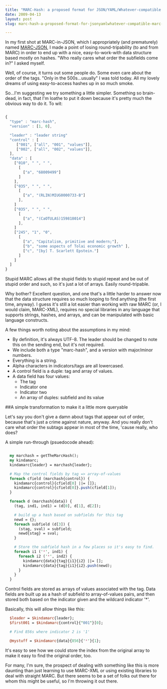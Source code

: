 ```yaml
---
title: "MARC-Hash: a proposed format for JSON/YAML/Whatever-compatible MARC records "
date: 2009-04-13
layout: post
slug: marc-hash-a-proposed-format-for-jsonyamlwhatever-compatible-marc-records

---
```


In my first shot at MARC-in-JSON, which I appropriately (and prematurely) named <a href="http://code.google.com/p/marc-json/">MARC-JSON</a>, I made a point of losing round-tripability (to and from MARC) in order to end up with a nice, easy-to-work-with data structure based mostly on hashes. "Who really cares what order the subfields come in?" I asked myself.

Well, of course, it turns out some people do. Some even care about the order of the tags. "Only in the 500s...usually" I was told today. All my lovely dreams of using easy-to-access hashes up in so much smoke.

So...I'm suggesting we try something a little simpler. Something so brain-dead, in fact, that I'm loathe to put it down because it's pretty much the obvious way to do it. To wit:


~~~javascript

{
  "type" : "marc-hash",
  "version" : [1, 0],

  "leader" : "leader string"
  "control" : [
     ["001", ["all", "001", "values"]],
     ["002", ["all", "002", "values"]],
  ],
  "data" : [
    ["010", " ", " ",
      [
        ["a", "68009499"]
      ]
    ],
    ["035", " ", " ",
      [
        ["a", "(RLIN)MIUG0000733-B"]
      ],
    ]
    ["035", " ", " ",
      [
        ["a", "(CaOTULAS)159818014"]
      ],
    ]
    ["245", "1", "0",
      [
        ["a", "Capitalism, primitive and modern;"],
        ["b", "some aspects of Tolai economic growth" ],
        ["c", "[by] T. Scarlett Epstein."]
      ]
    ]
  ]
}

~~~

Stupid MARC allows all the stupid fields to stupid repeat and be out of stupid order and such, so it's just a lot of arrays. Easily round-tripable.

Why bother? Excellent question, and one that's a little harder to answer now that the data structure requires so much looping to find anything (the first time, anyway). I guess it's still a lot easier than working with raw MARC (or, I would claim, MARC-XML), requires no special libraries in any language that supports strings, hashes, and arrays, and can be manipulated with basic language constructs.

A few things worth noting about the assumptions in my mind:

  * By definition, it's always UTF-8. The leader should be changed to note this on the sending end, but it's not required.
  * We include both a type "marc-hash", and a version with major/minor numbers.
  * Everything is a string.
  * Alpha characters in indicators/tags are all lowercased.
  * A control field is a duple: tag and array of values.
  * A data field has four values:
      * The tag
      * Indicator one
      * Indicator two
      * An array of duples: subfield and its value


##A simple transformation to make it a little more queryable

Let's say you don't give a damn about tags that appear out of order, because that's just a crime against nature, anyway. And you really don't care what order the subtags appear in most of the time, 'cause really, who does?

A simple run-through (psuedocode ahead):


~~~perl

  my marchash = getTheMarcHash();
  my kindamarc;
  kindamarc{leader} = marchash{leader};

  # Map the control fields by tag => array-of-values
  foreach cfield (marchash{control}) {
    kindamarc{control}{cfield[0] ||= []};
    kindamarc{control}{cfield[0]}.push(cfield[1]);
  }

  foreach d (marchash{data}) {
    (tag, ind1, ind1) = (d[0], d[1], d[2]);

    # build up a hash based on subfields for this tag
    newd = {};
    foreach subfield (d[3]) {
      (stag, sval) = subfield;
      newd{stag} = sval;
    }

    # Store the subfield hash in a few places so it's easy to find.
    foreach i1 ('*', ind1) {
      foreach i2 ('*', ind2) {
        kindamarc{data}{tag}{i1}{i2} ||= [];
        kindamarc{data}{tag}{i1}{i2}.push(newd);
      }
    }
  }

~~~~


Control fields are stored as arrays of values associated with the tag. Data fields are built up as a hash of subfield to array-of-values pairs, and then stored both based on the indicator given and the wildcard indicator '*'.

Basically, this will allow things like this:

~~~perl
  $leader = $kindamarc{leader};
  $first001 = $kindamarc{control}{"001"}[0];

  # Find 856s where indicator 2 is '1'

  @mystuff = $kindamarc{data}{856}{'*'}{1};  
~~~

It's easy to see how we could store the index from the original array to make it easy to find the original order, too.

For many, I'm sure, the prospect of dealing with something like this is more daunting than just learning to use MARC-XML or using existing libraries to deal with straight MARC. But there seems to be a set of folks out there for whom this might be useful, so I'm throwing it out there.
